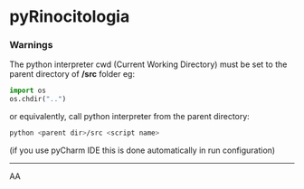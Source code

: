# pyRinocitologia




### Warnings
 The python interpreter cwd (Current Working Directory)
 must be set to the parent directory of __/src__ folder 
 eg:
 ```python
import os
os.chdir("..")
```
or equivalently, call python interpreter from the parent directory:
 ```bash
python <parent dir>/src <script name>
```

(if you use pyCharm IDE this is done automatically in run configuration)

----

AA
